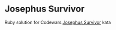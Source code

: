 # Josephus Survivor
Ruby solution for Codewars [Josephus Survivor](https://www.codewars.com/kata/555624b601231dc7a400017a) kata
